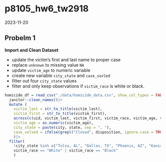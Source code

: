 p8105_hw6_tw2918
================
2023-11-20

## Probelm 1

**Import and Clean Dataset**

- update the victim’s first and last name to proper case
- replace `unknown` to missing value `NA`
- update `victim_age` to numeric variable
- create new variable `city_state` and `case_sovled`
- filter out four `city_state` values
- filter and only keep observations if `victim_race` is white or black.

``` r
homicide_df = read_csv("./data/homicide_data.csv", show_col_types = FALSE) |>
  janitor::clean_names()|>
  mutate (
    victim_last = str_to_title(victim_last),
    victim_first = str_to_title(victim_first),
    across(c(uid, victim_last, victim_first, victim_race, victim_age, victim_sex, city, state, disposition), ~na_if(., "Unknown")),
    victim_age = as.numeric(victim_age),
    city_state = paste(city, state, sep = ", "),
    case_solved = ifelse(grepl("Closed", disposition, ignore.case = TRUE), "Yes", "No")
    )|>
  filter(
    !city_state %in% c("Tulsa, AL", "Dallas, TX", "Phoenix, AZ", "Kansas City, MO" ),
    victim_race == "White" | victim_race == "Black"
    )
```
